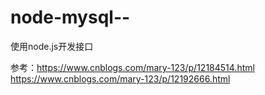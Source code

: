 # node-mysql--
使用node.js开发接口

参考：https://www.cnblogs.com/mary-123/p/12184514.html
     https://www.cnblogs.com/mary-123/p/12192666.html
